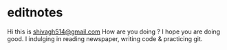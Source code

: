 # editnotes
Hi this is shivagh514@gmail.com
How are you doing ?
I hope you are doing good.
I indulging in reading newspaper, writing code & practicing git.
